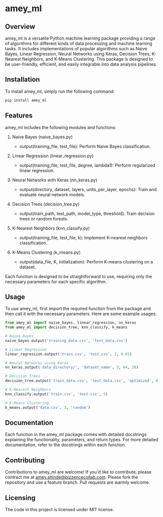 # amey_ml

## Overview

amey_ml is a versatile Python machine learning package providing a range of algorithms for different kinds of data processing and machine learning tasks. It includes implementations of popular algorithms such as Naive Bayes, Linear Regression, Neural Networks using Keras, Decision Trees, K-Nearest Neighbors, and K-Means Clustering. This package is designed to be user-friendly, efficient, and easily integrable into data analysis pipelines.

## Installation

To install amey_ml, simply run the following command:

```python
pip install amey_ml
```

## Features
amey_ml includes the following modules and functions:

1. Naive Bayes (naive_bayes.py)
    - output(training_file, test_file): Perform Naive Bayes classification.

2. Linear Regression (linear_regression.py)
    - output(training_file, test_file, degree, lambda1): Perform regularized linear regression.

3. Neural Networks with Keras (nn_keras.py)
    - output(directory, dataset, layers, units_per_layer, epochs): Train and evaluate neural network models.

4. Decision Trees (decision_tree.py)
    - output(train_path, test_path, model_type, threshold): Train decision trees or random forests.

5. K-Nearest Neighbors (knn_classify.py)
    - output(training_file, test_file, k): Implement K-nearest neighbors classification.

6. K-Means Clustering (k_means.py)
    - output(data_file, K, initialization): Perform K-means clustering on a dataset.

Each function is designed to be straightforward to use, requiring only the necessary parameters for each specific algorithm.

## Usage
To use amey_ml, first import the required function from the package and then call it with the necessary parameters. Here are some example usages:
```python
from amey_ml import naive_bayes, linear_regression, nn_keras
from amey_ml import decision_tree, knn_classify, k_means

# Naive Bayes
naive_bayes.output('training_data.csv', 'test_data.csv')

# Linear Regression
linear_regression.output('train.csv', 'test.csv', 2, 0.01)

# Neural Networks using Keras
nn_keras.output('data_directory/', 'dataset_name', 3, 64, 10)

# Decision Trees
decision_tree.output('train_data.csv', 'test_data.csv', 'optimized', 0.05)

# K-Nearest Neighbors
knn_classify.output('train.csv', 'test.csv', 5)

# K-Means Clustering
k_means.output('data.csv', 3, 'random')

```

## Documentation
Each function in the amey_ml package comes with detailed docstrings explaining the functionality, 
parameters, and return types. For more detailed documentation, refer to the docstrings within each function.

## Contributing
Contributions to amey_ml are welcome! If you'd like to contribute, please contract me at amey.shinde@bizzencecollab.com. Please fork the repository and use a 
feature branch. Pull requests are warmly welcome.

## Licensing
The code in this project is licensed under MIT license.

